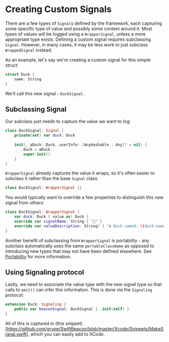# Creating Custom Signals

There are a few types of `Signal`s defined by the framework, each capturing some specific type of value and possibly some context around it. Most types of values will be logged using a `WrapperSignal`, unless a more appropriate type exists. Defining a custom signal requires subclassing `Signal`. However, in many cases, it may be less work to just subclass `WrappedSignal` instead.

As an example, let's say we're creating a custom signal for this simple struct:

```swift
struct Duck {
    name: String
}
```

We'll call this new signal - `DuckSignal`.

## Subclassing Signal

Our subclass just needs to capture the value we want to log:

```swift
class DuckSignal: Signal {
    private(set) var duck: Duck
    
    init(_ aDuck: Duck, userInfo: [AnyHashable : Any]? = nil) {
        duck = aDuck
        super.init()
    }
}
```

`WrapperSignal` already captures the value it wraps, so it's often easier to subclass it rather than the base `Signal` class.

```swift
class DuckSignal: WrapperSignal {}
```

You would typically want to override a few properties to distinguish this new signal from others:

```swift
class DuckSignal: WrapperSignal {
    var duck: Duck { value as! Duck }
    override var signalName: String { "🦆" }
    override var valueDescription: String? { "A Duck named: \(duck.name)" }
}
```

Another benefit of subclassing from `WrapperSignal` is portability - any subclass automatically uses the same `portableClassName` as opposed to introducing new types that may not have been defined elsewhere. See [Portability](Portability.md) for more information.

## Using Signaling protocol

Lastly, we need to associate the value type with the new signal type so that calls to `emit()` can infer this information. This is done via the `Signaling` protocol:

```swift
extension Duck: Signaling {
    public var beaconSignal: DuckSignal { .init(self) }
}
```


All of this is captured in (this snippet)[https://github.com/grype/SwiftBeacon/blob/master/Xcode/Snippets/MakeSignal.swift], which you can easily add to XCode.